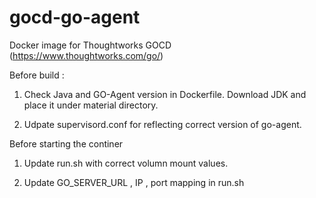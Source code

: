 # gocd-go-agent 
Docker image for Thoughtworks GOCD (https://www.thoughtworks.com/go/)

Before build :
1) Check Java and GO-Agent version in Dockerfile. Download JDK and place it under material directory.

2) Udpate supervisord.conf for reflecting correct version of go-agent.


Before starting the continer
1) Update run.sh with correct volumn mount values.

2) Update GO_SERVER_URL , IP , port mapping in run.sh
